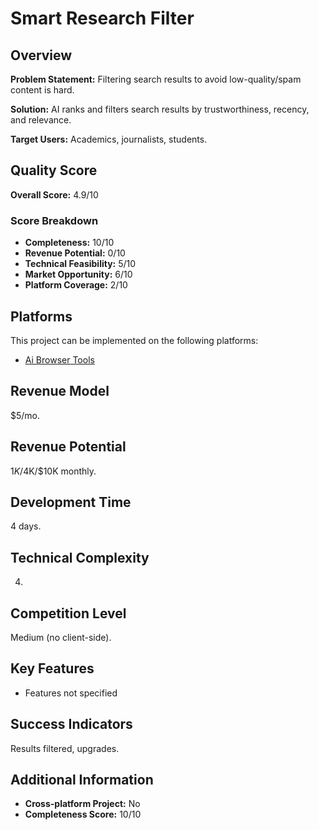 # Smart Research Filter

## Overview
**Problem Statement:** Filtering search results to avoid low-quality/spam content is hard.

**Solution:** AI ranks and filters search results by trustworthiness, recency, and relevance.

**Target Users:** Academics, journalists, students.

## Quality Score
**Overall Score:** 4.9/10

### Score Breakdown
- **Completeness:** 10/10
- **Revenue Potential:** 0/10
- **Technical Feasibility:** 5/10
- **Market Opportunity:** 6/10
- **Platform Coverage:** 2/10

## Platforms
This project can be implemented on the following platforms:
- [Ai Browser Tools](./platforms/ai-browser-tools/)

## Revenue Model
$5/mo.

## Revenue Potential
$1K/$4K/$10K monthly.

## Development Time
4 days.

## Technical Complexity
4.

## Competition Level
Medium (no client-side).

## Key Features
- Features not specified

## Success Indicators
Results filtered, upgrades.

## Additional Information
- **Cross-platform Project:** No
- **Completeness Score:** 10/10
